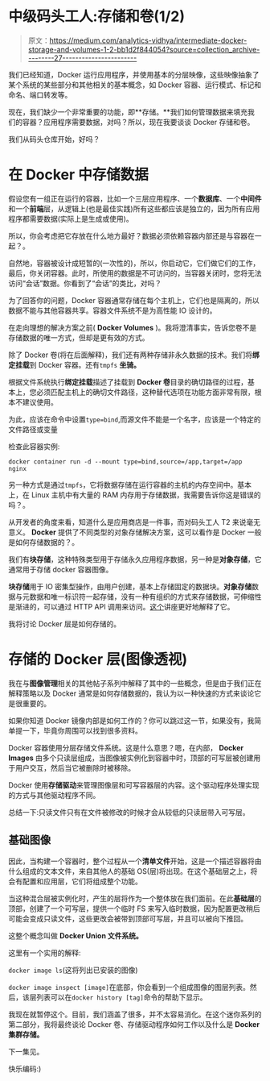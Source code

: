 # 中级码头工人:存储和卷(1/2)

> 原文：<https://medium.com/analytics-vidhya/intermediate-docker-storage-and-volumes-1-2-bb1d2f844054?source=collection_archive---------27----------------------->

我们已经知道，Docker 运行应用程序，并使用基本的分层映像，这些映像抽象了某个系统的某些部分和其他相关的基本概念，如 Docker 容器、运行模式、标记和命名、端口转发等。

现在，我们缺少一个非常重要的功能，即**存储。**我们如何管理数据来填充我们的容器？应用程序需要数据，对吗？所以，现在我要谈谈 Docker 存储和卷。

我们从码头仓库开始，好吗？

# 在 Docker 中存储数据

假设您有一组正在运行的容器，比如一个三层应用程序、一个**数据库**、一个**中间件**和一个**前端**层，从逻辑上(也是最佳实践)所有这些都应该是独立的，因为所有应用程序都需要数据(实际上是生成或使用)。

所以，你会考虑把它存放在什么地方最好？数据必须依赖容器内部还是与容器在一起？。

自然地，容器被设计成短暂的(一次性的)，所以，你启动它，它们做它们的工作，最后，你关闭容器。此时，所使用的数据是不可访问的，当容器关闭时，您将无法访问“会话”数据。你看到了“会话”的类比，对吗？

为了回答你的问题，Docker 容器通常存储在每个主机上，它们也是隔离的，所以数据不能与其他容器共享。容器文件系统不是为高性能 IO 设计的。

在走向理想的解决方案之前( **Docker Volumes** )。我将澄清事实，告诉您卷不是存储数据的唯一方式，但却是更有效的方式。

除了 Docker 卷(将在后面解释)，我们还有两种存储非永久数据的技术。我们将**绑定挂载**到 Docker 容器。还有`tmpfs` **坐骑。**

根据文件系统执行**绑定挂载**描述了挂载到 **Docker 卷**目录的确切路径的过程，基本上，您必须匹配主机上的确切文件路径，这种替代选项在功能方面非常有限，根本不建议使用。

为此，应该在命令中设置`type=bind`,而源文件不能是一个名字，应该是一个特定的文件路径或变量

检查此容器实例:

`docker container run -d --mount type=bind,source=/app,target=/app nginx`

另一种方式是通过`tmpfs`，它将数据存储在运行容器的主机的内存空间中。基本上，在 Linux 主机中有大量的 RAM 内存用于存储数据，我需要告诉你这是错误的吗？。

从开发者的角度来看，知道什么是应用商店是一件事，而对码头工人 T2 来说毫无意义。 **Docker** 提供了不同类型的对象存储解决方案，这可以看作是 Docker 一般是如何存储数据的？。

我们有**块存储**，这种特殊类型用于存储永久应用程序数据，另一种是**对象存储**，它通常用于存储 docker 容器图像。

**块存储**用于 IO 密集型操作，由用户创建，基本上存储固定的数据块。**对象存储**数据与元数据和唯一标识符一起存储，没有一种有组织的方式来存储数据，可伸缩性是渐进的，可以通过 HTTP API 调用来访问。[这个](https://rancher.com/block-object-file-storage-containers/)讲座更好地解释了它。

我将讨论 Docker 层是如何存储的。

# 存储的 Docker 层(图像透视)

我在与**图像管理**相关的其他帖子系列中解释了其中的一些概念，但是由于我们正在解释策略以及 Docker 通常是如何存储数据的，我认为以一种快速的方式来谈论它是很重要的。

如果你知道 Docker 镜像内部是如何工作的？你可以跳过这一节，如果没有，我简单提一下，毕竟你周围可以找到很多资料。

Docker 容器使用分层存储文件系统。这是什么意思？嗯，在内部， **Docker Images** 由多个只读层组成，当图像被实例化到容器中时，顶部的可写层被创建用于用户交互，然后当它被删除时被移除。

Docker 使用**存储驱动**来管理图像层和可写容器层的内容。这个驱动程序处理实现的方式与其他驱动程序不同。

总结一下:只读文件只有在文件被修改的时候才会从较低的只读层带入可写层。

## 基础图像

因此，当构建一个容器时，整个过程从一个**清单文件**开始，这是一个描述容器将由什么组成的文本文件，来自其他人的基础 OS(层)将出现。在这个基础层之上，将会有配置和应用层，它们将组成整个功能。

当这种混合层被实例化时，产生的层将作为一个整体放在我们面前。在此**基础层**的顶部，创建了一个可写层，提供一个临时 FS 来写入临时数据，因为配置更改稍后可能会变成只读文件，这些更改会被带到顶部可写层，并且可以被向下推回。

这整个概念叫做 **Docker Union 文件系统。**

这里有一个实用的解释:

`docker image ls`(这将列出已安装的图像)

`docker image inspect [image]`在底部，你会看到一个组成图像的图层列表。然后，该层列表可以在`docker history [tag]`命令的帮助下显示。

我现在就暂停这个。目前，我们涵盖了很多，并不太容易消化。在这个迷你系列的第二部分，我将最终谈论 Docker 卷、存储驱动程序如何工作以及什么是 **Docker 集群存储。**

下一集见。

快乐编码:)